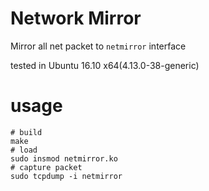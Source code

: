 # Network Mirror

Mirror all net packet to `netmirror` interface

tested in Ubuntu 16.10 x64(4.13.0-38-generic)

# usage

    # build
    make
    # load
    sudo insmod netmirror.ko
    # capture packet
    sudo tcpdump -i netmirror
